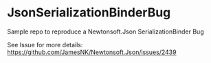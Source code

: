 # JsonSerializationBinderBug
Sample repo to reproduce a Newtonsoft.Json SerializationBinder Bug

See Issue for more details: https://github.com/JamesNK/Newtonsoft.Json/issues/2439
